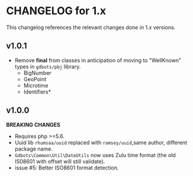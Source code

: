# CHANGELOG for 1.x
This changelog references the relevant changes done in 1.x versions.


## v1.0.1
* Remove __final__ from classes in anticipation of moving to "WellKnown" types in `gdbots/pbj` library.
  * BigNumber
  * GeoPoint
  * Microtime
  * Identifiers\*


## v1.0.0
__BREAKING CHANGES__

* Requires php >=5.6.
* Uuid lib `rhumsaa/uuid` replaced with `ramsey/uuid`,same author, different package name.
* `Gdbots\Common\Util\DateUtils` now uses Zulu time format (the old IS08601 with offset will still validate).
* issue #5: Better ISO8601 format detection.

